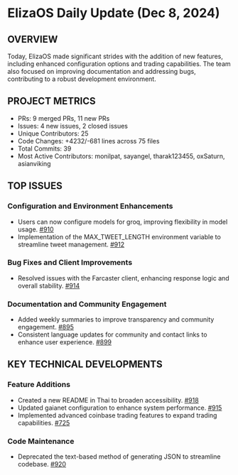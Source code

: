 # ElizaOS Daily Update (Dec 8, 2024)

## OVERVIEW 
Today, ElizaOS made significant strides with the addition of new features, including enhanced configuration options and trading capabilities. The team also focused on improving documentation and addressing bugs, contributing to a robust development environment.

## PROJECT METRICS
- PRs: 9 merged PRs, 11 new PRs
- Issues: 4 new issues, 2 closed issues
- Unique Contributors: 25
- Code Changes: +4232/-681 lines across 75 files
- Total Commits: 39
- Most Active Contributors: monilpat, sayangel, tharak123455, oxSaturn, asianviking

## TOP ISSUES
### Configuration and Environment Enhancements
- Users can now configure models for groq, improving flexibility in model usage. [#910](https://github.com/elizaos/eliza/issues/910)
- Implementation of the MAX_TWEET_LENGTH environment variable to streamline tweet management. [#912](https://github.com/elizaos/eliza/issues/912)

### Bug Fixes and Client Improvements
- Resolved issues with the Farcaster client, enhancing response logic and overall stability. [#914](https://github.com/elizaos/eliza/issues/914)

### Documentation and Community Engagement
- Added weekly summaries to improve transparency and community engagement. [#895](https://github.com/elizaos/eliza/issues/895)
- Consistent language updates for community and contact links to enhance user experience. [#899](https://github.com/elizaos/eliza/issues/899)

## KEY TECHNICAL DEVELOPMENTS
### Feature Additions
- Created a new README in Thai to broaden accessibility. [#918](https://github.com/elizaos/eliza/pull/918)
- Updated gaianet configuration to enhance system performance. [#915](https://github.com/elizaos/eliza/pull/915)
- Implemented advanced coinbase trading features to expand trading capabilities. [#725](https://github.com/elizaos/eliza/pull/725)

### Code Maintenance
- Deprecated the text-based method of generating JSON to streamline codebase. [#920](https://github.com/elizaos/eliza/pull/920)